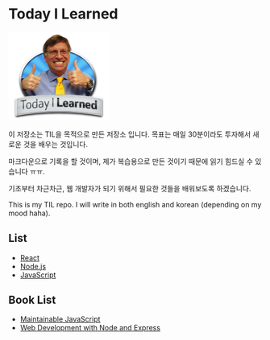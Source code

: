 # Today I Learned

<img src="src/til.png" alt="drawing" width="200"/>

이 저장소는 TIL을 목적으로 만든 저장소 입니다. 목표는 매일 30분이라도 투자해서 새로운 것을 배우는 것입니다.

마크다운으로 기록을 할 것이며, 제가 복습용으로 만든 것이기 때문에 읽기 힘드실 수 있습니다 ㅠㅠ.

기초부터 차근차근, 웹 개발자가 되기 위해서 필요한 것들을 배워보도록 하겠습니다.

This is my TIL repo. I will write in both english and korean (depending on my mood haha).

## List
- [React](React.js/README.md)
- [Node.js](Node.js/README.md)
- [JavaScript](JavaScript/README.md)

## Book List
- [Maintainable JavaScript](Books/MaintainableJavaScript/MaintainableJavaScript.md)
- [Web Development with Node and Express](Books/WebDevelopmentWithNodeAndExpress/WDNE.md)